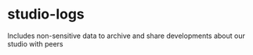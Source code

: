 # studio-logs
Includes non-sensitive data to archive and share developments about our studio with peers
